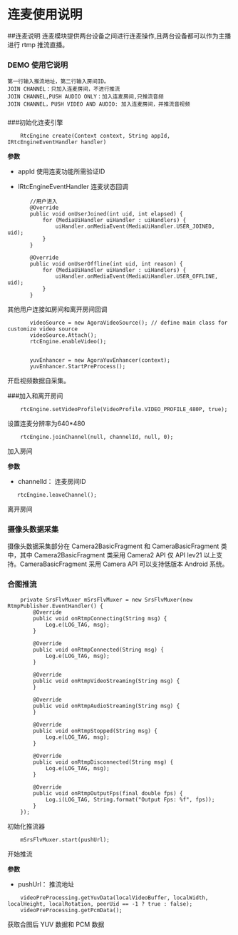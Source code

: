 # 连麦使用说明

##连麦说明
连麦模块提供两台设备之间进行连麦操作,且两台设备都可以作为主播进行 rtmp 推流直播。

### DEMO 使用它说明

	
	第一行输入推流地址，第二行输入房间ID。
	JOIN CHANNEL：只加入连麦房间，不进行推流
	JOIN CHANNEL,PUSH AUDIO ONLY：加入连麦房间,只推流音频
	JOIN CHANNEL，PUSH VIDEO AND AUDIO: 加入连麦房间，并推流音视频


### 

###初始化连麦引擎

```
	RtcEngine create(Context context, String appId, IRtcEngineEventHandler handler)

```

 **参数**
 
 * appId  使用连麦功能所需验证ID 

 * IRtcEngineEventHandler 连麦状态回调

 
 ```
  		//用户进入
   		@Override
   		public void onUserJoined(int uid, int elapsed) {
        	for (MediaUiHandler uiHandler : uiHandlers) {
            	uiHandler.onMediaEvent(MediaUiHandler.USER_JOINED, uid);
        	}
    	}

    	@Override
    	public void onUserOffline(int uid, int reason) {
        	for (MediaUiHandler uiHandler : uiHandlers) {
            	uiHandler.onMediaEvent(MediaUiHandler.USER_OFFLINE, uid);
        	}
    	}
 ```
 
 其他用户连接如房间和离开房间回调

 
 ```
        videoSource = new AgoraVideoSource(); // define main class for customize video source
        videoSource.Attach();
        rtcEngine.enableVideo();


        yuvEnhancer = new AgoraYuvEnhancer(context);
        yuvEnhancer.StartPreProcess();
 ```
 
 开启视频数据自采集。
 
 
###加入和离开房间

```
	rtcEngine.setVideoProfile(VideoProfile.VIDEO_PROFILE_480P, true);
```


设置连麦分辨率为640*480


```
	rtcEngine.joinChannel(null, channelId, null, 0);

```

加入房间

 **参数**
 
 * channelId： 连麦房间ID

 
 ```
 	rtcEngine.leaveChannel();
 ```
 
 
 离开房间
 
 
### 摄像头数据采集
 
 
  摄像头数据采集部分在 Camera2BasicFragment 和 CameraBasicFragment 类中，其中 Camera2BasicFragment 类采用 Camera2 API 仅 API lev21 以上支持。CameraBasicFragment 采用 Camera API 可以支持低版本 Android 系统。
 
 
### 合图推流

```
 	private SrsFlvMuxer mSrsFlvMuxer = new SrsFlvMuxer(new 	RtmpPublisher.EventHandler() {
        @Override
        public void onRtmpConnecting(String msg) {
            Log.e(LOG_TAG, msg);
        }

        @Override
        public void onRtmpConnected(String msg) {
            Log.e(LOG_TAG, msg);
        }

        @Override
        public void onRtmpVideoStreaming(String msg) {
        }

        @Override
        public void onRtmpAudioStreaming(String msg) {
        }

        @Override
        public void onRtmpStopped(String msg) {
            Log.e(LOG_TAG, msg);
        }

        @Override
        public void onRtmpDisconnected(String msg) {
            Log.e(LOG_TAG, msg);
        }

        @Override
        public void onRtmpOutputFps(final double fps) {
            Log.i(LOG_TAG, String.format("Output Fps: %f", fps));
        }
    });
```

初始化推流器

```
	mSrsFlvMuxer.start(pushUrl);
```
开始推流

**参数**

* pushUrl：	推流地址

```
	videoPreProcessing.getYuvData(localVideoBuffer, localWidth, localHeight, localRotation, peerUid == -1 ? true : false);
	videoPreProcessing.getPcmData();
```
获取合图后 YUV 数据和 PCM 数据





